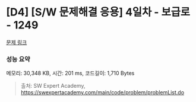 # [D4] [S/W 문제해결 응용] 4일차 - 보급로 - 1249 

[문제 링크](https://swexpertacademy.com/main/code/problem/problemDetail.do?contestProbId=AV15QRX6APsCFAYD) 

### 성능 요약

메모리: 30,348 KB, 시간: 201 ms, 코드길이: 1,710 Bytes



> 출처: SW Expert Academy, https://swexpertacademy.com/main/code/problem/problemList.do